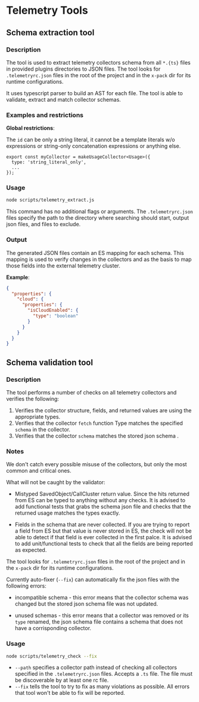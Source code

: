 # Telemetry Tools

## Schema extraction tool

### Description

The tool is used to extract telemetry collectors schema from all `*.{ts}` files in provided plugins directories to JSON files. The tool looks for `.telemetryrc.json` files in the root of the project and in the `x-pack` dir for its runtime configurations.

It uses typescript parser to build an AST for each file. The tool is able to validate, extract and match collector schemas.

### Examples and restrictions

**Global restrictions**:

The `id` can be only a string literal, it cannot be a template literals w/o expressions or string-only concatenation expressions or anything else.

```
export const myCollector = makeUsageCollector<Usage>({
  type: 'string_literal_only',
  ...
});
```

### Usage

```bash
node scripts/telemetry_extract.js
```

This command has no additional flags or arguments. The `.telemetryrc.json` files specify the path to the directory where searching should start, output json files, and files to exclude.


### Output


The generated JSON files contain an ES mapping for each schema. This mapping is used to verify changes in the collectors and as the basis to map those fields into the external telemetry cluster.

**Example**:

```json
{
  "properties": {
    "cloud": {
      "properties": {
        "isCloudEnabled": {
          "type": "boolean"
        }
      }
    }
  }
}
```

## Schema validation tool

### Description

The tool performs a number of checks on all telemetry collectors and verifies the following:

1. Verifies the collector structure, fields, and returned values are using the appropriate types.
2. Verifies that the collector `fetch` function Type matches the specified `schema` in the collector.
3. Verifies that the collector `schema` matches the stored json schema .

### Notes

We don't catch every possible misuse of the collectors, but only the most common and critical ones.

What will not be caught by the validator:

* Mistyped SavedObject/CallCluster return value. Since the hits returned from ES can be typed to anything without any checks. It is advised to add functional tests that grabs the schema json file and checks that the returned usage matches the types exactly. 

* Fields in the schema that are never collected. If you are trying to report a field from ES but that value is never stored in ES, the check will not be able to detect if that field is ever collected in the first palce. It is advised to add unit/functional tests to check that all the fields are being reported as expected.

The tool looks for `.telemetryrc.json` files in the root of the project and in the `x-pack` dir for its runtime configurations.

Currently auto-fixer (`--fix`) can automatically fix the json files with the following errors:

* incompatible schema - this error means that the collector schema was changed but the stored json schema file was not updated.

* unused schemas - this error means that a collector was removed or its `type` renamed, the json schema file contains a schema that does not have a corrisponding collector.

### Usage

```bash
node scripts/telemetry_check --fix
```

* `--path` specifies a collector path instead of checking all collectors specified in the `.telemetryrc.json` files. Accepts a `.ts` file. The file must be discoverable by at least one rc file.
* `--fix` tells the tool to try to fix as many violations as possible. All errors that tool won't be able to fix will be reported.
